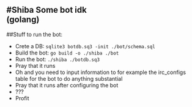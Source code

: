 #Shiba
Some bot idk  
(golang)  
---
##Stuff to run the bot:
 - Crete a DB: `sqlite3 botdb.sq3 -init ./bot/schema.sql`
 - Build the bot: `go build -o ./shiba ./bot`  
 - Run the bot: `./shiba ./botdb.sq3`  
 - Pray that it runs
 - Oh and you need to input information to for example the irc_configs table for the bot to do anything substantial
 - Pray that it runs after configuring the bot
 - ???
 - Profit